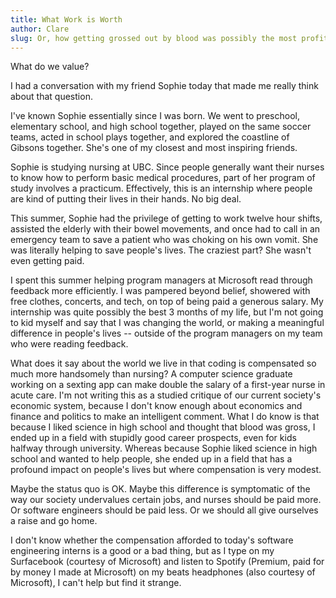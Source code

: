 ```yaml
---
title: What Work is Worth
author: Clare
slug: Or, how getting grossed out by blood was possibly the most profitable personality trait I ended up with.
---
```


What do we value?

I had a conversation with my friend Sophie today that made me really think about that question.

I've known Sophie essentially since I was born. We went to preschool, elementary school, and high school together, played on the same soccer teams, acted in school plays together, and explored the coastline of Gibsons together. She's one of my closest and most inspiring friends. 

Sophie is studying nursing at UBC. Since people generally want their nurses to know how to perform basic medical procedures, part of her program of study involves a practicum. Effectively, this is an internship where people are kind of putting their lives in their hands. No big deal.  

This summer, Sophie had the privilege of getting to work twelve hour shifts, assisted the elderly with their bowel movements, and once had to call in an emergency team to save a patient who was choking on his own vomit. She was literally helping to save people's lives. The craziest part? She wasn't even getting paid.

I spent this summer helping program managers at Microsoft read through feedback more efficiently. I was pampered beyond belief, showered with free clothes, concerts, and tech, on top of being paid a generous salary. My internship was quite possibly the best 3 months of my life, but I'm not going to kid myself and say that I was changing the world, or making a meaningful difference in people's lives -- outside of the program managers on my team who were reading feedback.

What does it say about the world we live in that coding is compensated so much more handsomely than nursing? A computer science graduate working on a sexting app can make double the salary of a first-year nurse in acute care. I'm not writing this as a studied critique of our current society's economic system, because I don't know enough about economics and finance and politics to make an intelligent comment. What I do know is that because I liked science in high school and thought that blood was gross, I ended up in a field with stupidly good career prospects, even for kids halfway through university. Whereas because Sophie liked science in high school and wanted to help people, she ended up in a field that has a profound impact on people's lives but where compensation is very modest. 

Maybe the status quo is OK. Maybe this difference is symptomatic of the way our society undervalues certain jobs, and nurses should be paid more. Or software engineers should be paid less. Or we should all give ourselves a raise and go home. 

I don't know whether the compensation afforded to today's software engineering interns is a good or a bad thing, but as I type on my Surfacebook (courtesy of Microsoft) and listen to Spotify (Premium, paid for by money I made at Microsoft) on my beats headphones (also courtesy of Microsoft), I can't help but find it strange.